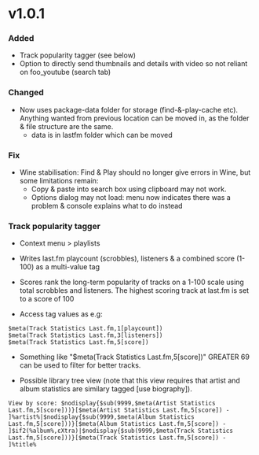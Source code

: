 # v1.0.1

### Added
- Track popularity tagger (see below)
- Option to directly send thumbnails and details with video so not reliant on foo_youtube (search tab)

### Changed
- Now uses package-data folder for storage (find-&-play-cache etc). Anything wanted from previous location can be moved in, as the folder & file structure are the same.
     * data is in lastfm folder which can be moved

### Fix
- Wine stabilisation: Find & Play should no longer give errors in Wine, but some limitations remain:
    - Copy & paste into search box using clipboard may not work.
    - Options dialog may not load: menu now indicates there was a problem & console explains what to do instead

### Track popularity tagger
- Context menu > playlists
- Writes last.fm playcount (scrobbles), listeners & a combined score (1-100) as a multi-value tag
- Scores rank the long-term popularity of tracks on a 1-100 scale using total scrobbles and listeners. The highest scoring track at last.fm is set to a score of 100

- Access tag values as e.g:
```
$meta(Track Statistics Last.fm,1[playcount])
$meta(Track Statistics Last.fm,3[listeners])
$meta(Track Statistics Last.fm,5[score])
```

- Something like "$meta(Track Statistics Last.fm,5[score])" GREATER 69 can be used to filter for better tracks.

- Possible library tree view (note that this view requires that artist and album statistics are similary tagged [use biography]).

```View by score: $nodisplay{$sub(9999,$meta(Artist Statistics Last.fm,5[score]))}[$meta(Artist Statistics Last.fm,5[score]) - ]%artist%|$nodisplay{$sub(9999,$meta(Album Statistics Last.fm,5[score]))}[$meta(Album Statistics Last.fm,5[score]) - ]$if2(%album%,εXtra)|$nodisplay{$sub(9999,$meta(Track Statistics Last.fm,5[score]))}[$meta(Track Statistics Last.fm,5[score]) - ]%title%```
